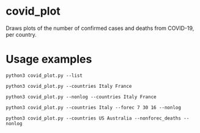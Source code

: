 # covid_plot
Draws plots of the number of confirmed cases and deaths from COVID-19, per country.

# Usage examples
```python3 covid_plot.py --list```

```python3 covid_plot.py --countries Italy France```

```python3 covid_plot.py --nonlog --countries Italy France```

```python3 covid_plot.py --countries Italy --forec 7 30 16 --nonlog```

```python3 covid_plot.py --countries US Australia --nonforec_deaths --nonlog```
